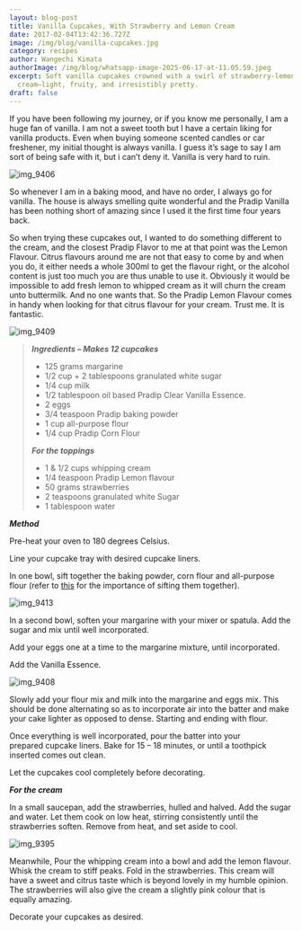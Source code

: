```yaml
---
layout: blog-post
title: Vanilla Cupcakes, With Strawberry and Lemon Cream
date: 2017-02-04T13:42:36.727Z
image: /img/blog/vanilla-cupcakes.jpg
category: recipes
author: Wangechi Kimata
authorImage: /img/blog/whatsapp-image-2025-06-17-at-11.05.59.jpeg
excerpt: Soft vanilla cupcakes crowned with a swirl of strawberry-lemon
  cream—light, fruity, and irresistibly pretty.
draft: false
---
```

If you have been following my journey, or if you know me personally, I am a huge fan of vanilla. I am not a sweet tooth but I have a certain liking for vanilla products. Even when buying someone scented candles or car freshener, my initial thought is always vanilla. I guess it’s sage to say I am sort of being safe with it, but i can’t deny it. Vanilla is very hard to ruin.

![img_9406](https://pastrypleasures.wordpress.com/wp-content/uploads/2017/02/img_9406.jpg?w=750)

So whenever I am in a baking mood, and have no order, I always go for vanilla. The house is always smelling quite wonderful and the Pradip Vanilla has been nothing short of amazing since I used it the first time four years back.

So when trying these cupcakes out, I wanted to do something different to the cream, and the closest Pradip Flavor to me at that point was the Lemon Flavour. Citrus flavours around me are not that easy to come by and when you do, it either needs a whole 300ml to get the flavour right, or the alcohol content is just too much you are thus unable to use it. Obviously it would be impossible to add fresh lemon to whipped cream as it will churn the cream unto buttermilk. And no one wants that. So the Pradip Lemon Flavour comes in handy when looking for that citrus flavour for your cream. Trust me. It is fantastic.

![img_9409](https://pastrypleasures.wordpress.com/wp-content/uploads/2017/02/img_9409.jpg?w=750)

> ***Ingredients – Makes 12 cupcakes***
>
> * 125 grams margarine
> * 1/2 cup + 2 tablespoons granulated white sugar
> * 1/4 cup milk
> * 1/2 tablespoon oil based Pradip Clear Vanilla Essence.
> * 2 eggs
> * 3/4 teaspoon Pradip baking powder
> * 1 cup all-purpose flour
> * 1/4 cup Pradip Corn Flour
>
> ***For the toppings***
>
> * 1 & 1/2 cups whipping cream
> * 1/4 teaspoon Pradip Lemon flavour
> * 50 grams strawberries
> * 2 teaspoons granulated white Sugar
> * 1 tablespoon water

***Method***

Pre-heat your oven to 180 degrees Celsius.

Line your cupcake tray with desired cupcake liners.

In one bowl, sift together the baking powder, corn flour and all-purpose flour (refer to [this](https://pastrypleasures.wordpress.com/2016/07/03/lemon-cake/) for the importance of sifting them together).

![img_9413](https://pastrypleasures.wordpress.com/wp-content/uploads/2017/02/img_9413.jpg?w=750)

In a second bowl, soften your margarine with your mixer or spatula. Add the sugar and mix until well incorporated.

Add your eggs one at a time to the margarine mixture, until incorporated.

Add the Vanilla Essence.

![img_9408](https://pastrypleasures.wordpress.com/wp-content/uploads/2017/02/img_9408.jpg?w=750)

Slowly add your flour mix and milk into the margarine and eggs mix. This should be done alternating so as to incorporate air into the batter and make your cake lighter as opposed to dense. Starting and ending with flour.

Once everything is well incorporated, pour the batter into your prepared cupcake liners. Bake for 15 – 18 minutes, or until a toothpick inserted comes out clean.

Let the cupcakes cool completely before decorating.

***For the cream***

In a small saucepan, add the strawberries, hulled and halved. Add the sugar and water. Let them cook on low heat, stirring consistently until the strawberries soften. Remove from heat, and set aside to cool.

![img_9395](https://pastrypleasures.wordpress.com/wp-content/uploads/2017/02/img_9395.jpg?w=750)

Meanwhile, Pour the whipping cream into a bowl and add the lemon flavour. Whisk the cream to stiff peaks. Fold in the strawberries. This cream will have a sweet and citrus taste which is beyond lovely in my humble opinion. The strawberries will also give the cream a slightly pink colour that is equally amazing.

Decorate your cupcakes as desired.